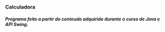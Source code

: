 
### Calculadora

##### Programa feito a partir do conteudo adquirido durante o curso de Java e API Swing. 
